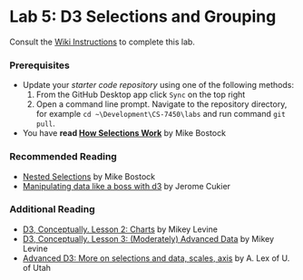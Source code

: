 # Lab 5: D3 Selections and Grouping
Consult the [Wiki Instructions](https://github.gatech.edu/CS-7450/Labs/wiki/Lab-5:-D3-Selections-and-Grouping) to complete this lab.

### Prerequisites

* Update your *starter code repository* using one of the following methods:
    1. From the GitHub Desktop app click `Sync` on the top right
    2. Open a command line prompt. Navigate to the repository directory, for example `cd ~\Development\CS-7450\labs` and run command `git pull`.
* You have **read [How Selections Work](https://bost.ocks.org/mike/selection/)** by Mike Bostock

### Recommended Reading

* [Nested Selections](https://bost.ocks.org/mike/nest/) by Mike Bostock
* [Manipulating data like a boss with d3](http://www.jeromecukier.net/2012/05/28/manipulating-data-like-a-boss-with-d3/) by Jerome Cukier

### Additional Reading

* [D3, Conceptually. Lesson 2: Charts](http://code.hazzens.com/d3tut/lesson_2.html) by Mikey Levine
* [D3, Conceptually. Lesson 3: (Moderately) Advanced Data](http://code.hazzens.com/d3tut/lesson_3.html) by Mikey Levine
* [Advanced D3: More on selections and data, scales, axis](http://dataviscourse.net/2016/lectures/lecture-advanced-d3/) by A. Lex of U. of Utah